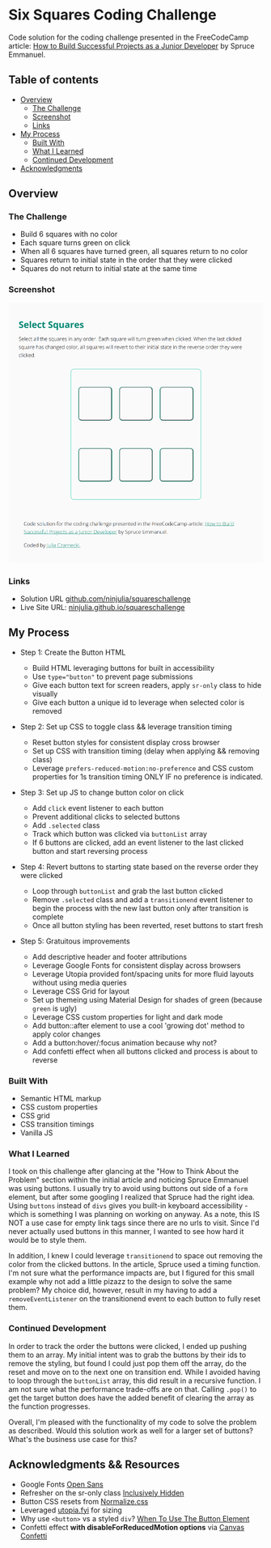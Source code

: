 # Six Squares Coding Challenge

Code solution for the coding challenge presented in the FreeCodeCamp article: [How to Build Successful Projects as a Junior Developer](https://www.freecodecamp.org/news/how-to-build-projects-as-a-junior-developer/) by Spruce Emmanuel.

## Table of contents

- [Overview](#overview)
  - [The Challenge](#the-challenge)
  - [Screenshot](#screenshot)
  - [Links](#links)
- [My Process](#my-process)
  - [Built With](#built-with)
  - [What I Learned](#what-i-learned)
  - [Continued Development](#continued-development)
- [Acknowledgments](#Acknowledgments)

## Overview

### The Challenge

- Build 6 squares with no color
- Each square turns green on click
- When all 6 squares have turned green, all squares return to no color
- Squares return to initial state in the order that they were clicked
- Squares do not return to initial state at the same time

### Screenshot

![screenshot](./screenshot.png?raw=true)

### Links

- Solution URL [github.com/ninjulia/squareschallenge](https://github.com/ninjulia/squareschallenge/)
- Live Site URL: [ninjulia.github.io/squareschallenge](https://ninjulia.github.io/squareschallenge/)

## My Process

- Step 1: Create the Button HTML

  - Build HTML leveraging buttons for built in accessibility
  - Use `type="button"` to prevent page submissions
  - Give each button text for screen readers, apply `sr-only` class to hide visually
  - Give each button a unique id to leverage when selected color is removed

- Step 2: Set up CSS to toggle class && leverage transition timing

  - Reset button styles for consistent display cross browser
  - Set up CSS with transition timing (delay when applying && removing class)
  - Leverage `prefers-reduced-motion:no-preference` and CSS custom properties for 1s transition timing ONLY IF no preference is indicated.

- Step 3: Set up JS to change button color on click

  - Add `click` event listener to each button
  - Prevent additional clicks to selected buttons
  - Add `.selected` class
  - Track which button was clicked via `buttonList` array
  - If 6 buttons are clicked, add an event listener to the last clicked button and start reversing process

- Step 4: Revert buttons to starting state based on the reverse order they were clicked

  - Loop through `buttonList` and grab the last button clicked
  - Remove `.selected` class and add a `transitionend` event listener to begin the process with the new last button only after transition is complete
  - Once all button styling has been reverted, reset buttons to start fresh

- Step 5: Gratuitous improvements

  - Add descriptive header and footer attributions
  - Leverage Google Fonts for consistent display across browsers
  - Leverage Utopia provided font/spacing units for more fluid layouts without using media queries
  - Leverage CSS Grid for layout
  - Set up themeing using Material Design for shades of green (because `green` is ugly)
  - Leverage CSS custom properties for light and dark mode
  - Add button::after element to use a cool 'growing dot' method to apply color changes
  - Add a button:hover/:focus animation because why not?
  - Add confetti effect when all buttons clicked and process is about to reverse

### Built With

- Semantic HTML markup
- CSS custom properties
- CSS grid
- CSS transition timings
- Vanilla JS

### What I Learned

I took on this challenge after glancing at the "How to Think About the Problem" section within the initial article and noticing Spruce Emmanuel was using buttons. I usually try to avoid using buttons out side of a `form` element, but after some googling I realized that Spruce had the right idea. Using `buttons` instead of `divs` gives you built-in keyboard accessibility - which is something I was planning on working on anyway. As a note, this IS NOT a use case for empty link tags since there are no urls to visit. Since I'd never actually used buttons in this manner, I wanted to see how hard it would be to style them.

In addition, I knew I could leverage `transitionend` to space out removing the color from the clicked buttons. In the article, Spruce used a timing function. I'm not sure what the performance impacts are, but I figured for this small example why not add a little pizazz to the design to solve the same problem? My choice did, however, result in my having to add a `removeEventListener` on the transitionend event to each button to fully reset them.

### Continued Development

In order to track the order the buttons were clicked, I ended up pushing them to an array. My initial intent was to grab the buttons by their ids to remove the styling, but found I could just pop them off the array, do the reset and move on to the next one on transition end. While I avoided having to loop through the `buttonList` array, this did result in a recursive function. I am not sure what the performance trade-offs are on that. Calling `.pop()` to get the target button does have the added benefit of clearing the array as the function progresses.

Overall, I'm pleased with the functionality of my code to solve the problem as described. Would this solution work as well for a larger set of buttons? What's the business use case for this?

## Acknowledgments && Resources

- Google Fonts [Open Sans](https://fonts.google.com/specimen/Open+Sans)
- Refresher on the sr-only class [Inclusively Hidden](https://css-tricks.com/inclusively-hidden/)
- Button CSS resets from [Normalize.css](https://github.com/necolas/normalize.css/blob/master/normalize.css)
- Leveraged [utopia.fyi](https://utopia.fyi/) for sizing
- Why use `<button>` vs a styled `div`? [When To Use The Button Element](https://css-tricks.com/use-button-element/)
- Confetti effect **with disableForReducedMotion options** via [Canvas Confetti](https://github.com/catdad/canvas-confetti)
